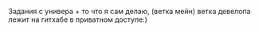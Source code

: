 Задания с универа + то что я сам делаю, (ветка мейн) ветка девелопа лежит на гитхабе в приватном доступе:)
